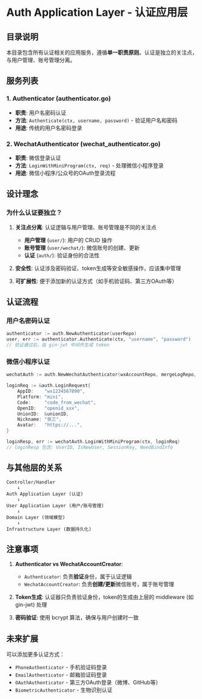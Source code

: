 # Auth Application Layer - 认证应用层

## 目录说明

本目录包含所有认证相关的应用服务，遵循**单一职责原则**。认证是独立的关注点，与用户管理、账号管理分离。

## 服务列表

### 1. Authenticator (authenticator.go)
- **职责**: 用户名密码认证
- **方法**: `Authenticate(ctx, username, password)` - 验证用户名和密码
- **用途**: 传统的用户名密码登录

### 2. WechatAuthenticator (wechat_authenticator.go)
- **职责**: 微信登录认证
- **方法**: `LoginWithMiniProgram(ctx, req)` - 处理微信小程序登录
- **用途**: 微信小程序/公众号的OAuth登录流程

## 设计理念

### 为什么认证要独立？

1. **关注点分离**: 认证逻辑与用户管理、账号管理是不同的关注点
   - **用户管理** (`user/`): 用户的 CRUD 操作
   - **账号管理** (`user/wechat/`): 微信账号的创建、更新
   - **认证** (`auth/`): 验证身份的合法性

2. **安全性**: 认证涉及密码验证、token生成等安全敏感操作，应该集中管理

3. **可扩展性**: 便于添加新的认证方式（如手机验证码、第三方OAuth等）

## 认证流程

### 用户名密码认证

```go
authenticator := auth.NewAuthenticator(userRepo)
user, err := authenticator.Authenticate(ctx, "username", "password")
// 验证通过后，由 gin-jwt 中间件生成 token
```

### 微信小程序认证

```go
wechatAuth := auth.NewWechatAuthenticator(wxAccountRepo, mergeLogRepo, appRepo, userRepo)

loginReq := &auth.LoginRequest{
    AppID:    "wx1234567890",
    Platform: "mini",
    Code:     "code_from_wechat",
    OpenID:   "openid_xxx",
    UnionID:  &unionID,
    Nickname: "张三",
    Avatar:   "https://...",
}

loginResp, err := wechatAuth.LoginWithMiniProgram(ctx, loginReq)
// loginResp 包含: UserID, IsNewUser, SessionKey, NeedBindInfo
```

## 与其他层的关系

```
Controller/Handler
    ↓
Auth Application Layer (认证)
    ↓
User Application Layer (用户/账号管理)
    ↓
Domain Layer (领域模型)
    ↓
Infrastructure Layer (数据持久化)
```

## 注意事项

1. **Authenticator vs WechatAccountCreator**:
   - `Authenticator`: 负责**验证**身份，属于认证逻辑
   - `WechatAccountCreator`: 负责**创建/更新**微信账号，属于账号管理

2. **Token生成**: 认证器只负责验证身份，token的生成由上层的 middleware (如 gin-jwt) 处理

3. **密码验证**: 使用 bcrypt 算法，确保与用户创建时一致

## 未来扩展

可以添加更多认证方式：

- `PhoneAuthenticator` - 手机验证码登录
- `EmailAuthenticator` - 邮箱验证码登录  
- `OAuthAuthenticator` - 第三方OAuth登录（微博、GitHub等）
- `BiometricAuthenticator` - 生物识别认证
